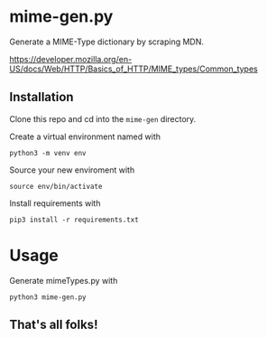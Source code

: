 # mime-gen.py

Generate a MIME-Type dictionary by scraping MDN.

https://developer.mozilla.org/en-US/docs/Web/HTTP/Basics_of_HTTP/MIME_types/Common_types

## Installation
Clone this repo and cd into the `mime-gen` directory.

Create a virtual environment named with 

    python3 -m venv env

Source your new enviroment with

    source env/bin/activate

Install requirements with
    
    pip3 install -r requirements.txt

# Usage
Generate mimeTypes.py with

    python3 mime-gen.py

## That's all folks!
